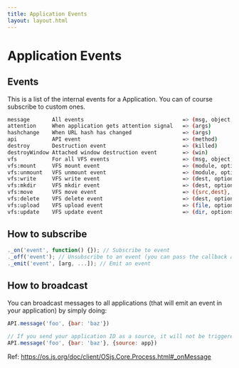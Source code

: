 ```yaml
---
title: Application Events
layout: layout.html
---
```


# Application Events

## Events

This is a list of the internal events for a Application. You can of course subscribe to custom ones.

```bash
message       All events                               => (msg, object, options)
attention     When application gets attention signal   => (args)
hashchange    When URL hash has changed                => (args)
api           API event                                => (method)
destroy       Destruction event                        => (killed)
destroyWindow Attached window destruction event        => (win)
vfs           For all VFS events                       => (msg, object, options)
vfs:mount     VFS mount event                          => (module, options, msg)
vfs:unmount   VFS unmount event                        => (module, options, msg)
vfs:write     VFS write event                          => (dest, options, msg)
vfs:mkdir     VFS mkdir event                          => (dest, options, msg)
vfs:move      VFS move event                           => ({src,dest}, options, msg)
vfs:delete    VFS delete event                         => (dest, options, msg)
vfs:upload    VFS upload event                         => (file, options, msg)
vfs:update    VFS update event                         => (dir, options, msg)
```

## How to subscribe

```js
._on('event', function() {}); // Subscribe to event
._off('event'); // Unsubscribe to an event (you can pass the callback as second argument)
._emit('event', [arg, ...]); // Emit an event
```

## How to broadcast

You can broadcast messages to all applications (that will emit an event in your application) by simply doing:

```js
API.message('foo', {bar: 'baz'})

// If you send your application ID as a source, it will not be triggered in that application.
API.message('foo', {bar: 'baz'}, {source: app})
```

Ref: https://os.js.org/doc/client/OSjs.Core.Process.html#_onMessage
